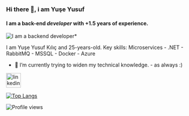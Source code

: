 ### Hi there 👋, i am Yuşe Yusuf
#### I am a back-end *developer* with +1.5 years of experience.
![I am a backend developer*](https://i.hizliresim.com/jflwdlg.png)

I am Yuşe Yusuf Kılıç and 25-years-old.
Key skills: Microservices - .NET - RabbitMQ - MSSQL - Docker - Azure 

- 🌱 I’m currently trying to widen my technical knowledge. - as always :)


[<img src='https://cdn.jsdelivr.net/npm/simple-icons@3.0.1/icons/linkedin.svg' alt='linkedin' height='40' style="font-color:white">](https://www.linkedin.com/in/yuseyusufkilic/)  

[![Top Langs](https://github-readme-stats.vercel.app/api/top-langs/?username=yuseyusufkilic)](https://github.com/anuraghazra/github-readme-stats)

![Profile views](https://gpvc.arturio.dev/yuseyusufkilic)  
